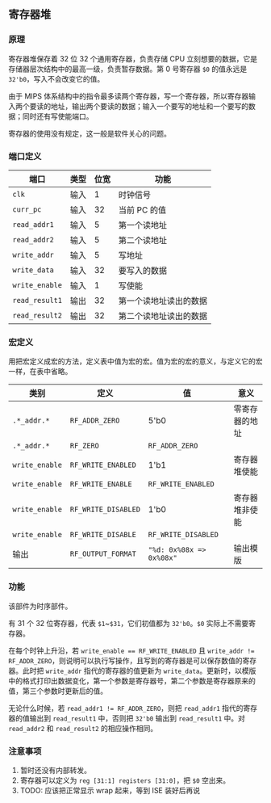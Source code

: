 ## 寄存器堆

### 原理

寄存器堆保存着 32 位 32 个通用寄存器，负责存储 CPU 立刻想要的数据，它是存储器层次结构中的最高一级，负责暂存数据。第 0 号寄存器 `$0` 的值永远是 `32'b0`，写入不会改变它的值。

由于 MIPS 体系结构中的指令最多读两个寄存器，写一个寄存器，所以寄存器输入两个要读的地址，输出两个要读的数据；输入一个要写的地址和一个要写的数据；同时还有写使能端口。

寄存器的使用没有规定，这一般是软件关心的问题。

### 端口定义

端口 | 类型 | 位宽 | 功能 
--- | --- | --- | ---
`clk` | 输入 | 1 | 时钟信号
`curr_pc` | 输入 | 32 | 当前 PC 的值
`read_addr1` | 输入 | 5 | 第一个读地址
`read_addr2` | 输入 | 5 | 第二个读地址
`write_addr` | 输入 | 5 | 写地址
`write_data` | 输入 | 32 | 要写入的数据
`write_enable` | 输入 | 1 | 写使能
`read_result1` | 输出 | 32 | 第一个读地址读出的数据
`read_result2` | 输出 | 32 | 第二个读地址读出的数据

### 宏定义

用把宏定义成宏的方法，定义表中值为宏的宏。值为宏的宏的意义，与定义它的宏一样，在表中省略。

类别 | 定义 | 值 | 意义
--- | --- | --- | ---
`.*_addr.*` | `RF_ADDR_ZERO` | 5'b0 | 零寄存器的地址
`.*_addr.*` | `RF_ZERO` | `RF_ADDR_ZERO` | 
`write_enable` | `RF_WRITE_ENABLED` | 1'b1 | 寄存器堆使能
`write_enable` | `RF_WRITE_ENABLE` | `RF_WRITE_ENABLED` | 
`write_enable` | `RF_WRITE_DISABLED` | 1'b0 | 寄存器堆非使能
`write_enable` | `RF_WRITE_DISABLE` | `RF_WRITE_DISABLED` | 
输出 | `RF_OUTPUT_FORMAT` | `"%d: 0x%08x => 0x%08x"` | 输出模版

### 功能

该部件为时序部件。

有 31 个 32 位寄存器，代表 `$1`~`$31`，它们初值都为 `32'b0`。`$0` 实际上不需要寄存器。

在每个时钟上升沿，若 `write_enable == RF_WRITE_ENABLED` 且 `write_addr != RF_ADDR_ZERO`，则说明可以执行写操作，且写到的寄存器是可以保存数值的寄存器。此时把 `write_addr` 指代的寄存器的值更新为 `write_data`。更新时，以模版中的格式打印出数据变化，第一个参数是寄存器号，第二个参数是寄存器原来的值，第三个参数时更新后的值。

无论什么时候，若 `read_addr1 != RF_ADDR_ZERO`，则把 `read_addr1` 指代的寄存器的值输出到 `read_result1` 中，否则把 `32'b0` 输出到 `read_result1` 中。对 `read_addr2` 和 `read_result2` 的相应操作相同。

### 注意事项

1. 暂时还没有内部转发。
2. 寄存器可以定义为 `reg [31:1] registers [31:0]`，把 `$0` 空出来。
3. TODO: 应该把正常显示 wrap 起来，等到 ISE 装好后再说

